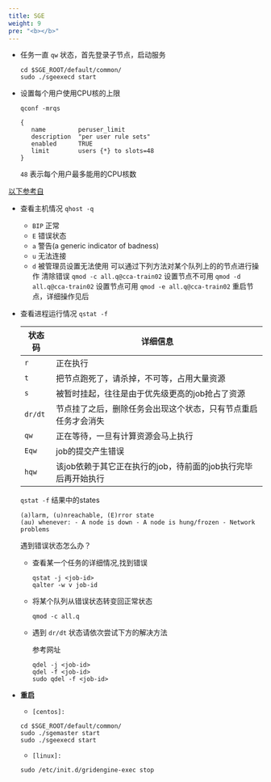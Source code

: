 ```yaml
---
title: SGE
weight: 9
pre: "<b></b>"
---
```


+ 任务一直 `qw` 状态，首先登录子节点，启动服务
	```
	cd $SGE_ROOT/default/common/
	sudo ./sgeexecd start
	```

+ 设置每个用户使用CPU核的上限

	`qconf -mrqs`
	```
	{
	   name         peruser_limit
	   description  "per user rule sets"
	   enabled      TRUE
	   limit        users {*} to slots=48
	}
	```
	`48` 表示每个用户最多能用的CPU核数

[以下参考自](`https://blog.csdn.net/sinat_19628145/article/details/88654277`)

+ 查看主机情况 `qhost -q`
	- `BIP`	正常
	- `E`	错误状态
	- `a`	警告(a generic indicator of badness)
	- `u`	无法连接
	- `d`	被管理员设置无法使用
	可以通过下列方法对某个队列上的的节点进行操作
	清除错误	 `qmod -c all.q@cca-train02`
	设置节点不可用 `qmod -d all.q@cca-train02`
	设置节点可用 `qmod -e all.q@cca-train02`
	重启节点，详细操作见后
	
+ 查看进程运行情况 `qstat -f`

	状态码 | 详细信息
	------|-------
	`r` | 正在执行 |
	`t` | 把节点跑死了，请杀掉，不可等，占用大量资源 |
	`s` | 被暂时挂起，往往是由于优先级更高的job抢占了资源 |
	`dr/dt` | 节点挂了之后，删除任务会出现这个状态，只有节点重启任务才会消失 |
	`qw` | 正在等待，一旦有计算资源会马上执行 |
	`Eqw` | job的提交产生错误 |
	`hqw` | 该job依赖于其它正在执行的job，待前面的job执行完毕后再开始执行 |



	`qstat -f` 结果中的states

	```
	(a)larm, (u)nreachable, (E)rror state
	(au) whenever: - A node is down - A node is hung/frozen - Network problems
	```

	遇到错误状态怎么办？

	- 查看某一个任务的详细情况,找到错误
		```
		qstat -j <job-id>
		qalter -w v job-id
		```
	- 将某个队列从错误状态转变回正常状态
		```
		qmod -c all.q
		```
	- 遇到 `dr/dt` 状态请依次尝试下方的解决方法

		参考网址
		```
		qdel -j <job-id>
		qdel -f <job-id>
		sudo qdel -f <job-id>
		```
+ **重启**

	- `[centos]:`
	```
	cd $SGE_ROOT/default/common/
	sudo ./sgemaster start
	sudo ./sgeexecd start
	```
	- `[linux]:`
	```
	sudo /etc/init.d/gridengine-exec stop
	```
	
	
